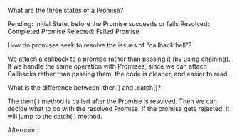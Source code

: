 What are the three states of a Promise?

Pending: Initial State, before the Promise succeeds or fails
Resolved: Completed Promise
Rejected: Failed Promise

How do promises seek to resolve the issues of "callback hell"?

We attach a callback to a promise rather than passing it (by using chaining). If we handle the same operation with Promises, since we can attach Callbacks rather than passing them, the code is cleaner, and easier to read. 

What is the difference between .then() and .catch()?

The then( ) method is called after the Promise is resolved. Then we can decide what to do with the resolved Promise. If the promise gets rejected, it will jump to the catch( ) method.

Afternoon: 
